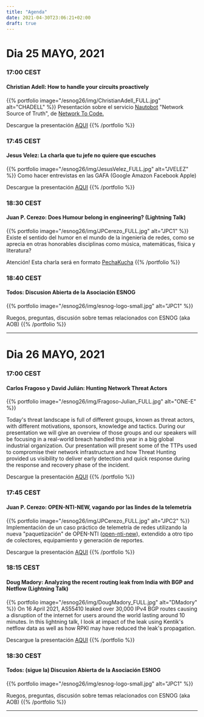 ```yaml
---
title: "Agenda"
date: 2021-04-30T23:06:21+02:00
draft: true 
---
```


# Dia 25 MAYO, 2021 

### 17:00 CEST
#### Christian Adell: How to handle your circuits proactively
{{% portfolio image="/esnog26/img/ChristianAdell_FULL.jpg" alt="CHADELL" %}}
Presentación sobre el servicio [Nautobot](https://www.networktocode.com/nautobot/) "Network Source of Truth", de [Network To Code.](https://www.networktocode.com)

Descargue la presentación [AQUI](/archivos/nautobot-ESNOG26.pdf)
{{% /portfolio %}}  

### 17:45 CEST
#### Jesus Velez: La charla que tu jefe no quiere que escuches 
{{% portfolio image="/esnog26/img/JesusVelez_FULL.jpg" alt="JVELEZ" %}}
Como hacer entrevistas en las GAFA (Google Amazon Facebook Apple)

Descargue la presentación [AQUI](/archivos/JesusVelez-ESNOG26.pdf)
{{% /portfolio %}}  

### 18:30 CEST
#### Juan P. Cerezo: Does Humour belong in engineering? (Lightning Talk) 
{{% portfolio image="/esnog26/img/JPCerezo_FULL.jpg" alt="JPC1" %}}
Existe el sentido del humor en el mundo de la ingeniería de redes, como se aprecia en otras honorables disciplinas como música, matemáticas, física y literatura?

Atención! Esta charla será en formato [PechaKucha](https://en.wikipedia.org/wiki/PechaKucha)
{{% /portfolio %}}  

### 18:40 CEST
#### Todos: Discusion Abierta de la Asociación ESNOG
{{% portfolio image="/esnog26/img/esnog-logo-small.jpg" alt="JPC1" %}}

Ruegos, preguntas, discusión sobre temas relacionados con ESNOG (aka AOB)
{{% /portfolio %}}  

---------------------------

# Dia 26 MAYO, 2021

### 17:00 CEST
#### Carlos Fragoso y David Julián: Hunting Network Threat Actors 
{{% portfolio image="/esnog26/img/Fragoso-Julian_FULL.jpg" alt="ONE-E" %}}

Today's threat landscape is full of different groups, known as threat actors, with different motivations, sponsors, knowledge and tactics. During our presentation we will give an overview of those groups and our speakers will be focusing in a real-world breach handled this year in a big global industrial organization. Our presentation will present some of the TTPs used to compromise their network infrastructure and how Threat Hunting provided us visibility to deliver early detection and quick response during the response and recovery phase of the incident.

Descargue la presentación [AQUI](/archivos/ONE-e-ESNOG26.pdf)
{{% /portfolio %}}  

### 17:45 CEST
#### Juan P. Cerezo: OPEN-NTI-NEW, vagando por las lindes de la telemetría 
{{% portfolio image="/esnog26/img/JPCerezo_FULL.jpg" alt="JPC2" %}}
Implementación de un caso práctico de telemetría de redes utilizando la nueva "paquetización" de OPEN-NTI ([open-nti-new](https://github.com/psagrera/open-nti-new)), extendido a otro tipo de colectores, equipamiento y generación de reportes.

Descargue la presentación [AQUI](/archivos/open-nti-new-ESNOG26.pdf)
{{% /portfolio %}}  

### 18:15 CEST 
#### Doug Madory: Analyzing the recent routing leak from India with BGP and Netflow (Lightning Talk)
{{% portfolio image="/esnog26/img/DougMadory_FULL.jpg" alt="DMadory" %}}
On 16 April 2021, AS55410 leaked over 30,000 IPv4 BGP routes causing a disruption of the internet for users around the world lasting around 10 minutes. In this lightning talk, I look at impact of the leak using Kentik's netflow data as well as how RPKI may have reduced the leak's propagation.

Descargue la presentación [AQUI](/archivos/DMadory-ESNOG26.pdf)
{{% /portfolio %}}  

### 18:30 CEST 
#### Todos: (sigue la) Discusion Abierta de la Asociación ESNOG
{{% portfolio image="/esnog26/img/esnog-logo-small.jpg" alt="JPC1" %}}

Ruegos, preguntas, discusión sobre temas relacionados con ESNOG (aka AOB)
{{% /portfolio %}}  

---------------------------

